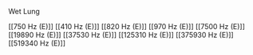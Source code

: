 Wet Lung

[[750 Hz (E)]]
[[410 Hz (E)]]
[[820 Hz (E)]]
[[970 Hz (E)]]
[[7500 Hz (E)]]
[[19890 Hz (E)]]
[[37530 Hz (E)]]
[[125310 Hz (E)]]
[[375930 Hz (E)]]
[[519340 Hz (E)]]